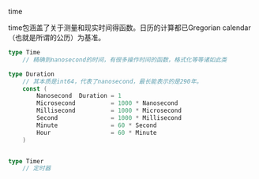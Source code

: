 time

time包涵盖了关于测量和现实时间得函数。日历的计算都已Gregorian calendar（也就是所谓的公历）为基准。

```go
type Time
	// 精确到nanosecond的时间，有很多操作时间的函数，格式化等等诸如此类

type Duration
	// 其本质是int64，代表了nanosecond，最长能表示的是290年。
	const (
        Nanosecond  Duration = 1
        Microsecond          = 1000 * Nanosecond
        Millisecond          = 1000 * Microsecond
        Second               = 1000 * Millisecond
        Minute               = 60 * Second
        Hour                 = 60 * Minute
	) 


type Timer
	// 定时器
```
